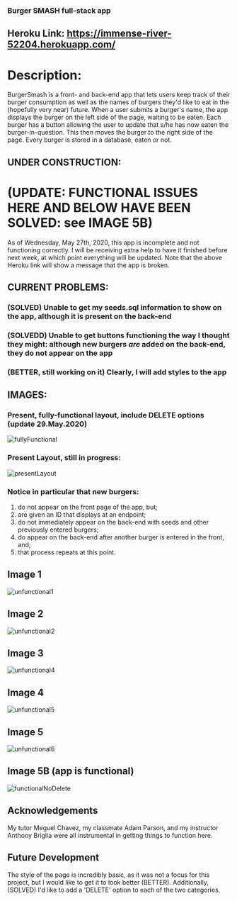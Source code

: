 ### Burger SMASH full-stack app

## Heroku Link: https://immense-river-52204.herokuapp.com/

# Description: 
BurgerSmash is a front- and back-end app that lets users keep track of their burger consumption as well as the names of burgers they'd like to eat in the (hopefully very near) future. When a user submits a burger's name, the app displays the burger on the left side of the page, waiting to be eaten. Each burger has a button allowing the user to update that s/he has now eaten the burger-in-question. This then moves the burger to the right side of the page. Every burger is stored in a database, eaten or not. 

## UNDER CONSTRUCTION: 

# (UPDATE: FUNCTIONAL ISSUES HERE AND BELOW HAVE BEEN SOLVED: see IMAGE 5B)

As of Wednesday, May 27th, 2020, this app is incomplete and not functioning correctly. I will be receiving extra help to have it finished before next week, at which point everything will be updated. Note that the above Heroku link will show a message that the app is broken. 

## CURRENT PROBLEMS:

### (SOLVED) Unable to get my seeds.sql information to show on the app, although it is present on the back-end
### (SOLVEDD) Unable to get buttons functioning the way I thought they might: although new burgers *are* added on the back-end, they do not appear on the app
### (BETTER, still working on it) Clearly, I will add styles to the app

## IMAGES:

### Present, fully-functional layout, include DELETE options (update 29.May.2020)

![fullyFunctional](https://user-images.githubusercontent.com/59940368/83311286-c0ef3280-a1dc-11ea-8e8f-4e89c233ca1b.png)

### Present Layout, still in progress:
![presentLayout](https://user-images.githubusercontent.com/59940368/83170892-40004000-a0e3-11ea-8eb1-5e45a4e9f441.png)

### Notice in particular that new burgers:
1. do not appear on the front page of the app, but;
2. are given an ID that displays at an endpoint;
3. do not immediately appear on the back-end with seeds and other previously entered burgers;
4. do appear on the back-end after another burger is entered in the front, and;
5. that process repeats at this point.
## Image 1
![unfunctional1](https://user-images.githubusercontent.com/59940368/83140636-6068d400-a0bc-11ea-8df6-f44115a6926d.png)
## Image 2
![unfunctional2](https://user-images.githubusercontent.com/59940368/83140660-69f23c00-a0bc-11ea-86f1-c368260505bb.png)
## Image 3
![unfunctional4](https://user-images.githubusercontent.com/59940368/83140669-6e1e5980-a0bc-11ea-81b0-17454bed3292.png)
## Image 4
![unfunctional5](https://user-images.githubusercontent.com/59940368/83140699-7f676600-a0bc-11ea-8dab-bb0fea27b8aa.png)
## Image 5
![unfunctional6](https://user-images.githubusercontent.com/59940368/83140745-8db58200-a0bc-11ea-9b24-a3bd2bcbcaa2.png)
## Image 5B (app is functional)
![functionalNoDelete](https://user-images.githubusercontent.com/59940368/83218643-54bcf200-a13c-11ea-894e-0299f4cb502d.png)

## Acknowledgements 
My tutor Meguel Chavez, my classmate Adam Parson, and my instructor Anthony Briglia were all instrumental in getting things to function here. 

## Future Development
The style of the page is incredibly basic, as it was not a focus for this project, but I would like to get it to look better (BETTER). 
Additionally, (SOLVED) I'd like to add a 'DELETE' option to each of the two categories.
